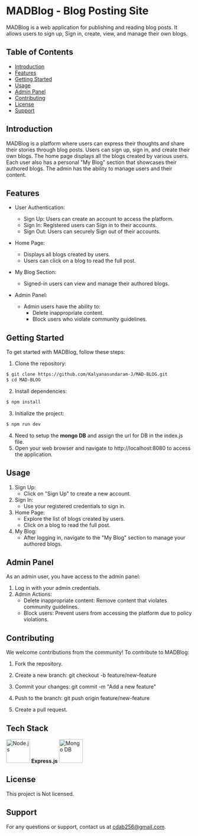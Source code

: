 # MADBlog - Blog Posting Site

MADBlog is a web application for publishing and reading blog posts. It allows users to sign up, Sign in, create, view, and manage their own blogs.

## Table of Contents

- [Introduction](#introduction)
- [Features](#features)
- [Getting Started](#getting-started)
- [Usage](#usage)
- [Admin Panel](#admin-panel)
- [Contributing](#contributing)
- [License](#license)
- [Support](#support)

## Introduction

MADBlog is a platform where users can express their thoughts and share their stories through blog posts. Users can sign up, sign in, and create their own blogs. The home page displays all the blogs created by various users. Each user also has a personal "My Blog" section that showcases their authored blogs. The admin has the ability to manage users and their content.

## Features

- User Authentication:
  - Sign Up: Users can create an account to access the platform.
  - Sign In: Registered users can Sign in to their accounts.
  - Sign Out: Users can securely Sign out of their accounts.

- Home Page:
  - Displays all blogs created by users.
  - Users can click on a blog to read the full post.

- My Blog Section:
  - Signed-in users can view and manage their authored blogs.

- Admin Panel:
  - Admin users have the ability to:
    - Delete inappropriate content.
    - Block users who violate community guidelines.

## Getting Started

To get started with MADBlog, follow these steps:

1. Clone the repository:
```bash
$ git clone https://github.com/Kalyanasundaram-J/MAD-BLOG.git
$ cd MAD-BLOG
```

2. Install dependencies:
```bash
$ npm install
```

3. Initialize the project:
```bash
$ npm run dev
```
4. Need to setup the <strong>mongo DB</strong> and assign the url for DB in the index.js file.
4. Open your web browser and navigate to http://localhost:8080 to access the application.

## Usage
1. Sign Up:
    - Click on "Sign Up" to create a new account.
2. Sign In:
    - Use your registered credentials to sign in.
3. Home Page:
    - Explore the list of blogs created by users.
    - Click on a blog to read the full post.
4. My Blog:
    - After logging in, navigate to the "My Blog" section to manage your authored blogs.

## Admin Panel
As an admin user, you have access to the admin panel:

1. Log in with your admin credentials.
2. Admin Actions:
    - Delete inappropriate content: Remove content that violates community guidelines.
    - Block users: Prevent users from accessing the platform due to policy violations.

## Contributing
We welcome contributions from the community! To contribute to MADBlog:

1. Fork the repository.

2. Create a new branch: git checkout -b feature/new-feature

3. Commit your changes: git commit -m "Add a new feature"

4. Push to the branch: git push origin feature/new-feature

5. Create a pull request.

## Tech Stack
<img src="https://avatars.githubusercontent.com/u/18269663?v=4" alt="Node.js" width="64" height="64">
<strong>Express.js</strong>
<img src="https://webimages.mongodb.com/_com_assets/cms/kuyjf3vea2hg34taa-horizontal_default_slate_blue.svg?auto=format%252Ccompress" alt="Mongo DB" width="64" height="64">

## License
This project is Not licensed.

## Support
For any questions or support, contact us at cdab256@gmail.com.


